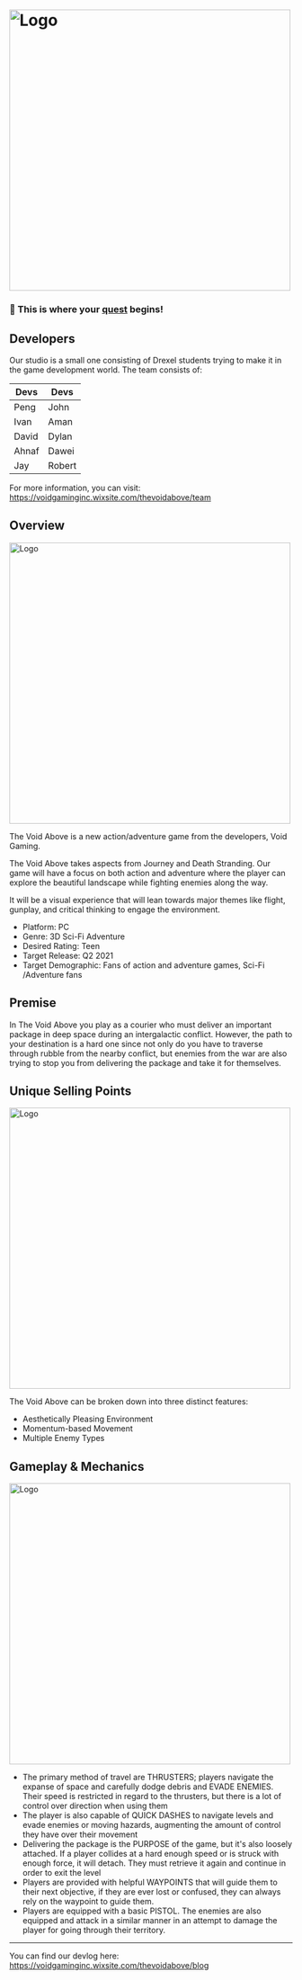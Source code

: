 # <img src="https://user-images.githubusercontent.com/48362866/160460256-dd3cef14-1730-4884-bb83-6c7f5583c187.png" alt="Logo"  width="500px" height="auto" />

### 🚀 This is where your [quest](https://voidgaminginc.wixsite.com/thevoidabove) begins!

## Developers

Our studio is a small one consisting of Drexel students trying to make
it in the game development world. The team consists of:

| Devs  | Devs   |
|-------|--------|
| Peng  | John   |
| Ivan  | Aman   |
| David | Dylan  |
| Ahnaf | Dawei  |
| Jay   | Robert |

For more information, you can visit: https://voidgaminginc.wixsite.com/thevoidabove/team

## Overview

<img src="https://static.wixstatic.com/media/b3d0a3_71cf27a1c51947bba98254f7c3bbb9a0~mv2.png/v1/fill/w_980,h_458,al_c,usm_0.66_1.00_0.01,enc_auto/b3d0a3_71cf27a1c51947bba98254f7c3bbb9a0~mv2.png" alt="Logo"  width="500px" height="auto" />

The Void Above is a new action/adventure game from the developers, Void Gaming.

The Void Above takes aspects from Journey and Death Stranding. Our game will have a focus on both action and adventure where the player can explore the beautiful landscape while fighting enemies along the way.

It will be a visual experience that will lean towards major themes like flight, gunplay, and critical thinking to engage the environment.

- Platform: PC
- Genre: 3D Sci-Fi Adventure
- Desired Rating: Teen
- Target Release: Q2 2021
- Target Demographic: Fans of action and adventure games, Sci-Fi /Adventure fans

## Premise

In The Void Above you play as a courier who must deliver an important package in deep space during an intergalactic conflict. However, the path to your destination is a hard one since not only do you have to traverse through rubble from the nearby conflict, but enemies from the war are also trying to stop you from delivering the package and take it for themselves.

## Unique Selling Points

<img src="https://static.wixstatic.com/media/b3d0a3_7f2cf8047d7a4a64bde6255925220900~mv2.jpg/v1/fill/w_980,h_458,al_c,q_85,usm_0.66_1.00_0.01,enc_auto/b3d0a3_7f2cf8047d7a4a64bde6255925220900~mv2.jpg" alt="Logo"  width="500px" height="auto" />

The Void Above can be broken down into three distinct features:

- Aesthetically Pleasing Environment
- Momentum-based Movement
- Multiple Enemy Types

## Gameplay & Mechanics

<img src="https://static.wixstatic.com/media/b3d0a3_c51d04bb3e324957b0f9272f8a8dd742~mv2.png/v1/fill/w_980,h_424,al_c,usm_0.66_1.00_0.01,enc_auto/b3d0a3_c51d04bb3e324957b0f9272f8a8dd742~mv2.png" alt="Logo"  width="500px" height="auto" />

- The primary method of travel are THRUSTERS; players navigate the expanse of space and carefully dodge debris and EVADE ENEMIES. Their speed is restricted in regard to the thrusters, but there is a lot of control over direction when using them
- The player is also capable of QUICK DASHES to navigate levels and evade enemies or moving hazards, augmenting the amount of control they have over their movement
- Delivering the package is the PURPOSE of the game, but it's also loosely attached. If a player collides at a hard enough speed or is struck with enough force, it will detach. They must retrieve it again and continue in order to exit the level
- Players are provided with helpful WAYPOINTS that will guide them to their next objective, if they are ever lost or confused, they can always rely on the waypoint to guide them.
- Players are equipped with a basic PISTOL. The enemies are also equipped and attack in a similar manner in an attempt to damage the player for going through their territory. 

---
You can find our devlog here: https://voidgaminginc.wixsite.com/thevoidabove/blog
